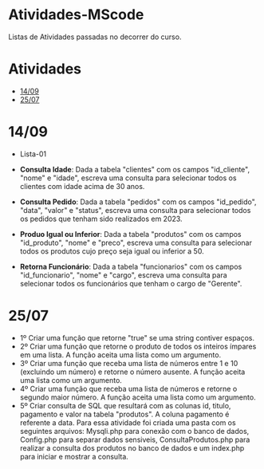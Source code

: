 # Atividades-MScode
Listas de Atividades passadas no decorrer do curso.

# Atividades
* [14/09](#1409)
* [25/07](#2507)

 # 14/09
 * Lista-01
   
 - **Consulta Idade**: Dada a tabela "clientes" com os campos "id_cliente", "nome" e
    "idade", escreva uma consulta para selecionar todos os clientes
    com idade acima de 30 anos.

 - **Consulta  Pedido**: Dada a tabela "pedidos" com os campos "id_pedido", "data",
   "valor" e "status", escreva uma consulta para selecionar todos os
   pedidos que tenham sido realizados em 2023.

 - **Produo Igual ou Inferior**: Dada a tabela "produtos" com os campos "id_produto", "nome"
  e "preco", escreva uma consulta para selecionar todos os produtos
  cujo preço seja igual ou inferior a 50.

 - **Retorna Funcionário**: Dada a tabela "funcionarios" com os campos "id_funcionario",
"nome" e "cargo", escreva uma consulta para selecionar todos os
funcionários que tenham o cargo de "Gerente".

 # 25/07
* 1º Criar uma função que retorne "true" se uma string contiver espaços.
* 2º Criar uma função  que retorne o produto de todos os inteiros ímpares em uma lista. A função aceita uma lista como um
argumento.
* 3º Criar uma função que receba uma lista de números entre 1 e 10
(excluindo um número) e retorne o número ausente. A função aceita uma lista como um argumento.
* 4º Criar uma função que receba uma lista de números e retorne o
segundo maior número. A função aceita uma lista como um
argumento.
* 5º Criar consulta de SQL que resultará com as colunas id, titulo, pagamento e valor na tabela "produtos". A coluna pagamento é referente a data.
  Para essa atividade foi criada uma pasta com os seguintes arquivos: Mysqli.php para conexão com o banco de dados, Config.php para separar dados sensiveis, ConsultaProdutos.php para realizar a consulta dos produtos no banco de dados e um index.php para iniciar e mostrar a consulta.
